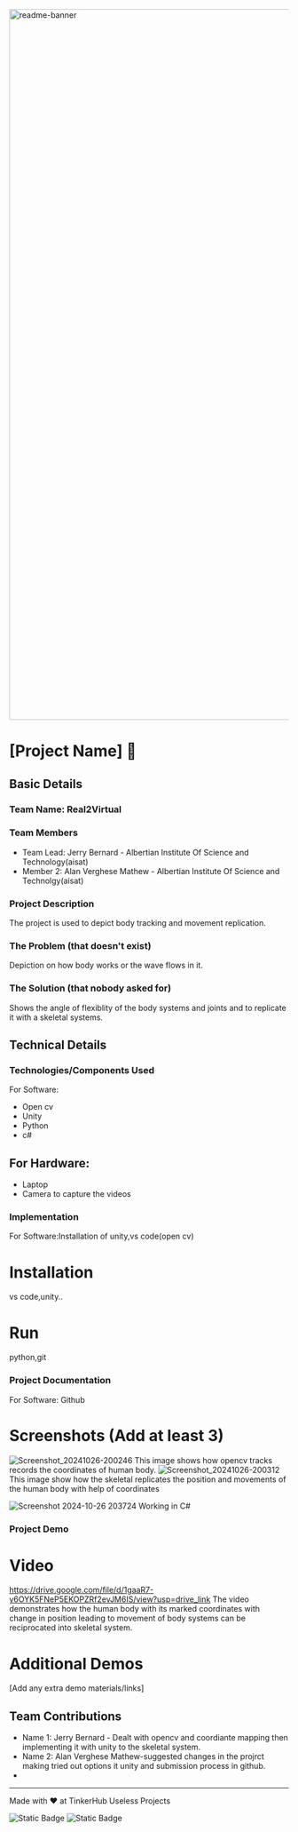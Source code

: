 <img width="1280" alt="readme-banner" src="https://github.com/user-attachments/assets/35332e92-44cb-425b-9dff-27bcf1023c6c">

# [Project Name] 🎯


## Basic Details
### Team Name: Real2Virtual


### Team Members
- Team Lead: Jerry Bernard  - Albertian Institute Of Science and Technology(aisat)
- Member 2: Alan Verghese Mathew - Albertian Institute Of Science and Technolgy(aisat)


### Project Description
The project is used to depict body tracking and movement replication.

### The Problem (that doesn't exist)
Depiction on how body works or the wave flows in it.

### The Solution (that nobody asked for)
Shows the angle of flexiblity of the body systems and joints and to replicate it with a skeletal systems.

## Technical Details
### Technologies/Components Used
For Software:
- Open cv
- Unity
- Python
- c#

For Hardware:
-
- Laptop
- Camera to capture the videos

### Implementation
For Software:Installation of unity,vs code(open cv) 
# Installation
vs code,unity..

# Run
python,git

### Project Documentation
For Software: Github 

# Screenshots (Add at least 3)
![Screenshot_20241026-200246](https://github.com/user-attachments/assets/47cd9205-c1f9-4410-9d9f-32d2a0ce2b13)
This image shows how opencv tracks records the coordinates of human body.
![Screenshot_20241026-200312](https://github.com/user-attachments/assets/4a35e73c-a736-4b1d-ae69-686d8bb6eeb9)
This image show how the skeletal replicates the position and movements of the human body with help of coordinates

![Screenshot 2024-10-26 203724](https://github.com/user-attachments/assets/a77a1375-260f-4d35-9ba9-bdd7e44d46a3)
Working in C#





### Project Demo
# Video
https://drive.google.com/file/d/1gaaR7-y6OYK5FNeP5EKOPZRf2evJM6IS/view?usp=drive_link
The video demonstrates how the human body with its marked coordinates with change in position leading to movement of body systems can be reciprocated into skeletal system.

# Additional Demos
[Add any extra demo materials/links]

## Team Contributions
- Name 1: Jerry Bernard - Dealt with opencv and coordiante mapping then implementing it with unity to the skeletal system.
- Name 2: Alan Verghese Mathew-suggested changes in the projrct making tried out options it unity and submission process in github.
- 

---
Made with ❤️ at TinkerHub Useless Projects 

![Static Badge](https://img.shields.io/badge/TinkerHub-24?color=%23000000&link=https%3A%2F%2Fwww.tinkerhub.org%2F)
![Static Badge](https://img.shields.io/badge/UselessProject--24-24?link=https%3A%2F%2Fwww.tinkerhub.org%2Fevents%2FQ2Q1TQKX6Q%2FUseless%2520Projects)



